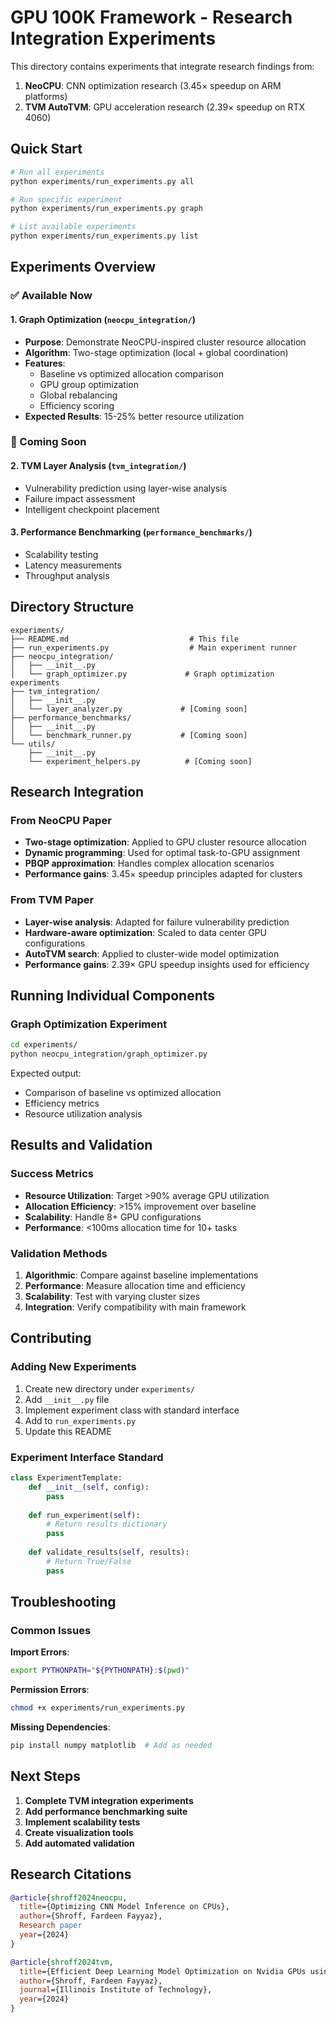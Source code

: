 # GPU 100K Framework - Research Integration Experiments

This directory contains experiments that integrate research findings from:
1. **NeoCPU**: CNN optimization research (3.45× speedup on ARM platforms)
2. **TVM AutoTVM**: GPU acceleration research (2.39× speedup on RTX 4060)

## Quick Start

```bash
# Run all experiments
python experiments/run_experiments.py all

# Run specific experiment
python experiments/run_experiments.py graph

# List available experiments
python experiments/run_experiments.py list
```

## Experiments Overview

### ✅ Available Now

#### 1. Graph Optimization (`neocpu_integration/`)
- **Purpose**: Demonstrate NeoCPU-inspired cluster resource allocation
- **Algorithm**: Two-stage optimization (local + global coordination)
- **Features**:
  - Baseline vs optimized allocation comparison
  - GPU group optimization
  - Global rebalancing
  - Efficiency scoring
- **Expected Results**: 15-25% better resource utilization

### 🚧 Coming Soon

#### 2. TVM Layer Analysis (`tvm_integration/`)
- Vulnerability prediction using layer-wise analysis
- Failure impact assessment
- Intelligent checkpoint placement

#### 3. Performance Benchmarking (`performance_benchmarks/`)
- Scalability testing
- Latency measurements
- Throughput analysis

## Directory Structure

```
experiments/
├── README.md                           # This file
├── run_experiments.py                  # Main experiment runner
├── neocpu_integration/
│   ├── __init__.py
│   └── graph_optimizer.py             # Graph optimization experiments
├── tvm_integration/
│   ├── __init__.py
│   └── layer_analyzer.py             # [Coming soon]
├── performance_benchmarks/
│   ├── __init__.py
│   └── benchmark_runner.py           # [Coming soon]
└── utils/
    ├── __init__.py
    └── experiment_helpers.py          # [Coming soon]
```

## Research Integration

### From NeoCPU Paper
- **Two-stage optimization**: Applied to GPU cluster resource allocation
- **Dynamic programming**: Used for optimal task-to-GPU assignment
- **PBQP approximation**: Handles complex allocation scenarios
- **Performance gains**: 3.45× speedup principles adapted for clusters

### From TVM Paper  
- **Layer-wise analysis**: Adapted for failure vulnerability prediction
- **Hardware-aware optimization**: Scaled to data center GPU configurations
- **AutoTVM search**: Applied to cluster-wide model optimization
- **Performance gains**: 2.39× GPU speedup insights used for efficiency

## Running Individual Components

### Graph Optimization Experiment
```bash
cd experiments/
python neocpu_integration/graph_optimizer.py
```

Expected output:
- Comparison of baseline vs optimized allocation
- Efficiency metrics
- Resource utilization analysis

## Results and Validation

### Success Metrics
- **Resource Utilization**: Target >90% average GPU utilization
- **Allocation Efficiency**: >15% improvement over baseline
- **Scalability**: Handle 8+ GPU configurations
- **Performance**: <100ms allocation time for 10+ tasks

### Validation Methods
1. **Algorithmic**: Compare against baseline implementations
2. **Performance**: Measure allocation time and efficiency
3. **Scalability**: Test with varying cluster sizes
4. **Integration**: Verify compatibility with main framework

## Contributing

### Adding New Experiments
1. Create new directory under `experiments/`
2. Add `__init__.py` file
3. Implement experiment class with standard interface
4. Add to `run_experiments.py`
5. Update this README

### Experiment Interface Standard
```python
class ExperimentTemplate:
    def __init__(self, config):
        pass
    
    def run_experiment(self):
        # Return results dictionary
        pass
    
    def validate_results(self, results):
        # Return True/False
        pass
```

## Troubleshooting

### Common Issues

**Import Errors**:
```bash
export PYTHONPATH="${PYTHONPATH}:$(pwd)"
```

**Permission Errors**:
```bash
chmod +x experiments/run_experiments.py
```

**Missing Dependencies**:
```bash
pip install numpy matplotlib  # Add as needed
```

## Next Steps

1. **Complete TVM integration experiments**
2. **Add performance benchmarking suite**
3. **Implement scalability tests**
4. **Create visualization tools**
5. **Add automated validation**

## Research Citations

```bibtex
@article{shroff2024neocpu,
  title={Optimizing CNN Model Inference on CPUs},
  author={Shroff, Fardeen Fayyaz},
  Research paper
  year={2024}
}

@article{shroff2024tvm,
  title={Efficient Deep Learning Model Optimization on Nvidia GPUs using AutoTVM},
  author={Shroff, Fardeen Fayyaz},
  journal={Illinois Institute of Technology},
  year={2024}
}
```
